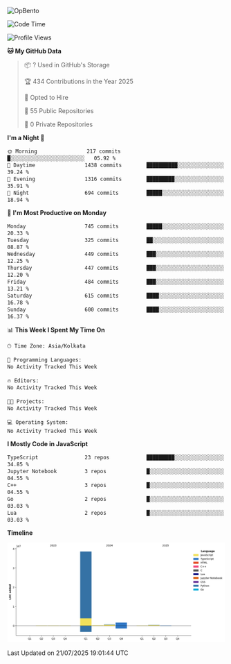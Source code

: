![OpBento](https://firebasestorage.googleapis.com/v0/b/smartkaksha-fe32c.appspot.com/o/opbento%2Fparthkapoor-dev3db8f.png?alt=media)

<!--START_SECTION:waka-->
![Code Time](http://img.shields.io/badge/Code%20Time-0%20secs-blue)

![Profile Views](http://img.shields.io/badge/Profile%20Views-12-blue)

**🐱 My GitHub Data** 

> 📦 ? Used in GitHub's Storage 
 > 
> 🏆 434 Contributions in the Year 2025
 > 
> 💼 Opted to Hire
 > 
> 📜 55 Public Repositories 
 > 
> 🔑 0 Private Repositories 
 > 
**I'm a Night 🦉** 

```text
🌞 Morning                217 commits         █░░░░░░░░░░░░░░░░░░░░░░░░   05.92 % 
🌆 Daytime                1438 commits        ██████████░░░░░░░░░░░░░░░   39.24 % 
🌃 Evening                1316 commits        █████████░░░░░░░░░░░░░░░░   35.91 % 
🌙 Night                  694 commits         █████░░░░░░░░░░░░░░░░░░░░   18.94 % 
```
📅 **I'm Most Productive on Monday** 

```text
Monday                   745 commits         █████░░░░░░░░░░░░░░░░░░░░   20.33 % 
Tuesday                  325 commits         ██░░░░░░░░░░░░░░░░░░░░░░░   08.87 % 
Wednesday                449 commits         ███░░░░░░░░░░░░░░░░░░░░░░   12.25 % 
Thursday                 447 commits         ███░░░░░░░░░░░░░░░░░░░░░░   12.20 % 
Friday                   484 commits         ███░░░░░░░░░░░░░░░░░░░░░░   13.21 % 
Saturday                 615 commits         ████░░░░░░░░░░░░░░░░░░░░░   16.78 % 
Sunday                   600 commits         ████░░░░░░░░░░░░░░░░░░░░░   16.37 % 
```


📊 **This Week I Spent My Time On** 

```text
🕑︎ Time Zone: Asia/Kolkata

💬 Programming Languages: 
No Activity Tracked This Week

🔥 Editors: 
No Activity Tracked This Week

🐱‍💻 Projects: 
No Activity Tracked This Week

💻 Operating System: 
No Activity Tracked This Week
```

**I Mostly Code in JavaScript** 

```text
TypeScript               23 repos            █████████░░░░░░░░░░░░░░░░   34.85 % 
Jupyter Notebook         3 repos             █░░░░░░░░░░░░░░░░░░░░░░░░   04.55 % 
C++                      3 repos             █░░░░░░░░░░░░░░░░░░░░░░░░   04.55 % 
Go                       2 repos             █░░░░░░░░░░░░░░░░░░░░░░░░   03.03 % 
Lua                      2 repos             █░░░░░░░░░░░░░░░░░░░░░░░░   03.03 % 
```



**Timeline**

![Lines of Code chart](https://raw.githubusercontent.com/ParthKapoor-dev/ParthKapoor-dev/main/assets/bar_graph.png)


 Last Updated on 21/07/2025 19:01:44 UTC
<!--END_SECTION:waka-->
